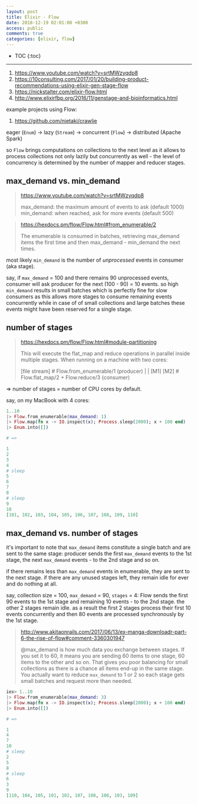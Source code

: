 ```yaml
---
layout: post
title: Elixir - Flow
date: 2018-12-19 02:01:00 +0300
access: public
comments: true
categories: [elixir, flow]
---
```


<!-- more -->

* TOC
{:toc}
<hr>

1. <https://www.youtube.com/watch?v=srtMWzyqdp8>
2. <https://10consulting.com/2017/01/20/building-product-recommendations-using-elixir-gen-stage-flow>
3. <https://nickstalter.com/elixir-flow.html>
4. <http://www.elixirfbp.org/2016/11/genstage-and-bioinformatics.html>

example projects using Flow:

1. <https://github.com/nietaki/crawlie>

eager (`Enum`) → lazy (`Stream`) → concurrent (`Flow`) → distributed (Apache Spark)

so `Flow` brings computations on collections to the next level as it allows
to process collections not only lazily but concurrently as well - the level
of concurrency is determined by the number of mapper and reducer stages.

max_demand vs. min_demand
-------------------------

> <https://www.youtube.com/watch?v=srtMWzyqdp8>
>
> max_demand: the maximum amount of events to ask (default 1000)
> min_demand: when reached, ask for more events (default 500)

> <https://hexdocs.pm/flow/Flow.html#from_enumerable/2>
>
> The enumerable is consumed in batches, retrieving max_demand items
> the first time and then max_demand - min_demand the next times.

most likely `min_demand` is the number of *unprocessed* events in consumer
(aka stage).

say, if `max_demand` = 100 and there remains 90 unprocessed events, consumer
will ask producer for the next (100 - 90) = 10 events. so high `min_demand`
results in small batches which is perfectly fine for slow consumers as this
allows more stages to consume remaining events concurrently while in case of
of small collections and large batches these events might have been reserved
for a single stage.

number of stages
----------------

> <https://hexdocs.pm/flow/Flow.html#module-partitioning>
>
> This will execute the flat_map and reduce operations in parallel
> inside multiple stages. When running on a machine with two cores:
>
> [file stream]  # Flow.from_enumerable/1 (producer)
>    |    |
>  [M1]  [M2]    # Flow.flat_map/2 + Flow.reduce/3 (consumer)

=> number of stages = number of CPU cores by default.

say, on my MacBook with 4 cores:

```elixir
1..10
|> Flow.from_enumerable(max_demand: 1)
|> Flow.map(fn x -> IO.inspect(x); Process.sleep(2000); x + 100 end)
|> Enum.into([])

# =>

1
2
3
4
# sleep
5
6
7
8
# sleep
9
10
[101, 102, 103, 104, 105, 106, 107, 108, 109, 110]
```

max_demand vs. number of stages
-------------------------------

it's important to note that `max_demand` items constitute a single batch and
are sent to the same stage: producer sends the first `max_demand` events to
the 1st stage, the next `max_demand` events - to the 2nd stage and so on.

if there remains less than `max_demand` events in enumerable, they are sent
to the next stage. if there are any unused stages left, they remain idle for
ever and do nothing at all.

say, collection size = 100, `max_demand` = 90, `stages` = 4: Flow sends the
first 90 events to the 1st stage and remaining 10 events - to the 2nd stage.
the other 2 stages remain idle. as a result the first 2 stages process their
first 10 events concurrently and then 80 events are processed synchronously
by the 1st stage.

> <http://www.akitaonrails.com/2017/06/13/ex-manga-downloadr-part-6-the-rise-of-flow#comment-3360301947>
>
> @max_demand is how much data you exchange between stages. If you set it to
> 60, it means you are sending 60 items to one stage, 60 items to the other
> and so on. That gives you poor balancing for small collections as there is
> a chance all items end-up in the same stage. You actually want to reduce
> `max_demand` to 1 or 2 so each stage gets small batches and request more
> than needed.

```elixir
iex> 1..10
|> Flow.from_enumerable(max_demand: 3)
|> Flow.map(fn x -> IO.inspect(x); Process.sleep(2000); x + 100 end)
|> Enum.into([])

# =>

1
4
7
10
# sleep
2
5
8
# sleep
6
3
9
[110, 104, 105, 101, 102, 107, 108, 106, 103, 109]
```
